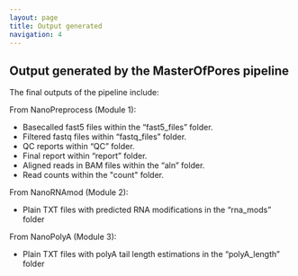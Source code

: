 ```yaml
---
layout: page
title: Output generated 
navigation: 4
---
```



## Output generated by the MasterOfPores pipeline
The final outputs of the pipeline include:

From NanoPreprocess (Module 1): 
- Basecalled fast5 files within the “fast5_files” folder.
- Filtered fastq files within “fastq_files” folder.
- QC reports within “QC” folder.
- Final report within “report” folder.
- Aligned reads in BAM files within the “aln” folder.
- Read counts within the "count" folder.

From NanoRNAmod (Module 2): 
- Plain TXT files with predicted RNA modifications in the “rna_mods” folder

From NanoPolyA (Module 3): 
- Plain TXT files with polyA tail length estimations in the “polyA_length” folder



